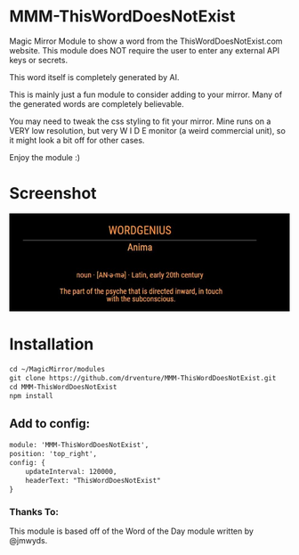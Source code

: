 # MMM-ThisWordDoesNotExist
Magic Mirror Module to show a word from the ThisWordDoesNotExist.com website. This module does NOT require the user to enter any external API keys or secrets.

This word itself is completely generated by AI. 

This is mainly just a fun module to consider adding to your mirror. Many of the generated words are completely believable.

You may need to tweak the css styling to fit your mirror. Mine runs on a VERY low resolution, but very W I D E monitor
(a weird commercial unit), so it might look a bit off for other cases.

Enjoy the module :)


# Screenshot
![Image of WordGenius Word of the Day Module](MMM-ThisWordDoesNotExist.jpg)


# Installation
```
cd ~/MagicMirror/modules
git clone https://github.com/drventure/MMM-ThisWordDoesNotExist.git
cd MMM-ThisWordDoesNotExist
npm install
```

## Add to config:
```
module: 'MMM-ThisWordDoesNotExist',
position: 'top_right',
config: {
	updateInterval: 120000,
	headerText: "ThisWordDoesNotExist"
}
```

### Thanks To:
This module is based off of the Word of the Day module written by @jmwyds.
